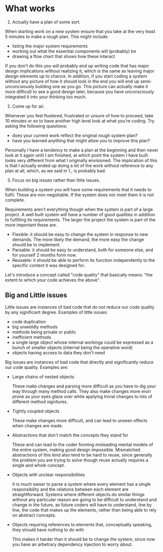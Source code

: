 # What works

1. Actually have a plan of some sort.

When starting work on a new system ensure that you take at the very least 5 minutes to make a rough plan. This might include:

- listing the major system requirements
- working out what the essential components will (probably) be
- drawing a flow chart that shows how these interact

If you don't do this you will probably end up writing code that has major design implications without realizing it, which is the same as leaving major design elements up to chance. In addition, if you start coding a system without any picture of how it should look in the end you will end up semi-unconcsiously building one as you go. This picture can actually make it more difficult to see a good design later, because you have unconsciously integrated it into your thinking too much.


2. Come up for air.

Whenever you feel flustered, frustrated or unsure of how to proceed, take 10 minutes or so to have another high level look at what you're coding. Try asking the following questions:

- does your current work reflect the original rough system plan?
- have you learned anything that might allow you to improve this plan?  

Personally I have a tendency to make a plan at the beginning and then never look at it again until I am finished, at which point the system I have built looks very different from what I originally envisioned. The implication of this is that I actually ended up doing a lot of the work without reference to any plan at all, which, as we said in 1., is probably bad.


3. Focus on big issues rather than little issues.

When building a system you will have some requirements that it needs to fulfil. These are non-negotiable. If the system does not meet them it is not complete.

Requirements aren't everything though when the system is part of a large project. A well built system will have a number of good qualities in addition to fulfilling its requirements. The larger the project the system is part of the more important these are. 

- Flexible: it should be easy to change the system in response to new demands. The more likely the demand, the more easy the change should be to implement.
- Parsable: it should be easy to understand, both for someone else, and for yourself 2 months form now.
- Reusable: it should be able to perform its function independently to the specific context it was designed for.

Let's introduce a concept called "code quality" that basically means: "the extent to which your code achieves the above". 

## Big and Little issues

Little issues are instances of bad code that do not reduce our code quality by any significant degree. Examples of little issues:

- code duplication
- big unweildly methods
- methods being private or public
- inefficient methods
- a single large object whose internal workings could be expressed as a bunch of smaller objects (internal being the operative word)
- objects having access to data they don't need

Big issues are instances of bad code that directly and significantly reduce our code quality. Examples are:

- Large chains of nested objects 

    These make changes and parsing more difficult as you have to dig your way through many method calls. They also make changes more erorr prone as your eyes glaze over while applying trivial changes to lots of different method signitures.

- Tightly coupled objects 
    
    These make changes more difficult, and can lead to unseen effects when changes are made.

- Abstractions that don't match the concepts they stand for 
    
    These and can lead to the coder forming misleading mental models of the entire system, making good design impossible. Mismatched abstractions of this kind also tend to be hard to reuse, since generally the problem you are trying to solve though reuse actually requires a single and whole concept.

- Objects with unclear responsibilities

    It is much eaiser to parse a system where every element has a single responsibility and the relations between each element are straightforward. Systems where different objects do similar things without any particular reason are going to be difficult to understand and change in the future, as future coders will have to understand, line by line, the code that makes up the elements, rather than being able to rely on abstract concepts.

- Objects requiring references to elements that, conceptually speaking, they should have nothing to do with

    This makes it harder than it should be to change the system, since now you have an arbetrary dependency injection to worry about. 